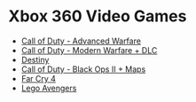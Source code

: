 Xbox 360 Video Games
====================
- [Call of Duty - Advanced Warfare](http://www.amazon.com/dp/B00MU1YENG)
- [Call of Duty - Modern Warfare + DLC](http://www.amazon.com/Call-Duty-Modern-Warfare-Collection-Xbox/dp/B008B3AVNE/)
- [Destiny](http://www.amazon.com/Destiny-Xbox-360/dp/B002I096Q4/)
- [Call of Duty - Black Ops II + Maps](http://www.amazon.com/Call-Duty-Black-Revolution-Pack-Included/dp/B00CHGYUE2/)
- [Far Cry 4](http://www.amazon.com/Far-Cry-4-Xbox-360/dp/B00KAED6RU/)
- [Lego Avengers](http://www.amazon.com/Lego-Marvel-Super-Heroes-Xbox-360/dp/B00B98HF1O/)
